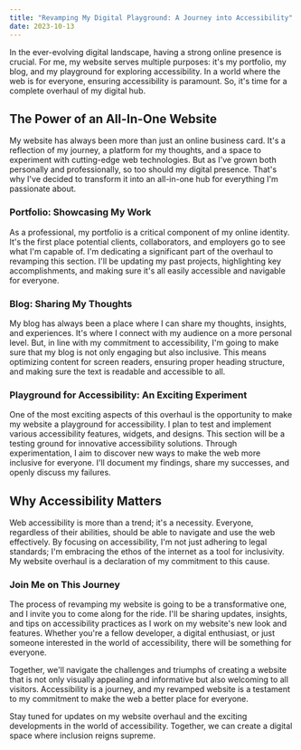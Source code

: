 ```yaml
---
title: "Revamping My Digital Playground: A Journey into Accessibility"
date: 2023-10-13
---
```


In the ever-evolving digital landscape, having a strong online presence is crucial. For me, my website serves multiple purposes: it's my portfolio, my blog, and my playground for exploring accessibility. In a world where the web is for everyone, ensuring accessibility is paramount. So, it's time for a complete overhaul of my digital hub.

## The Power of an All-In-One Website

My website has always been more than just an online business card. It's a reflection of my journey, a platform for my thoughts, and a space to experiment with cutting-edge web technologies. But as I've grown both personally and professionally, so too should my digital presence. That's why I've decided to transform it into an all-in-one hub for everything I'm passionate about.

### Portfolio: Showcasing My Work

As a professional, my portfolio is a critical component of my online identity. It's the first place potential clients, collaborators, and employers go to see what I'm capable of. I'm dedicating a significant part of the overhaul to revamping this section. I'll be updating my past projects, highlighting key accomplishments, and making sure it's all easily accessible and navigable for everyone.

### Blog: Sharing My Thoughts

My blog has always been a place where I can share my thoughts, insights, and experiences. It's where I connect with my audience on a more personal level. But, in line with my commitment to accessibility, I'm going to make sure that my blog is not only engaging but also inclusive. This means optimizing content for screen readers, ensuring proper heading structure, and making sure the text is readable and accessible to all.

### Playground for Accessibility: An Exciting Experiment

One of the most exciting aspects of this overhaul is the opportunity to make my website a playground for accessibility. I plan to test and implement various accessibility features, widgets, and designs. This section will be a testing ground for innovative accessibility solutions. Through experimentation, I aim to discover new ways to make the web more inclusive for everyone. I'll document my findings, share my successes, and openly discuss my failures.

## Why Accessibility Matters

Web accessibility is more than a trend; it's a necessity. Everyone, regardless of their abilities, should be able to navigate and use the web effectively. By focusing on accessibility, I'm not just adhering to legal standards; I'm embracing the ethos of the internet as a tool for inclusivity. My website overhaul is a declaration of my commitment to this cause.

### Join Me on This Journey

The process of revamping my website is going to be a transformative one, and I invite you to come along for the ride. I'll be sharing updates, insights, and tips on accessibility practices as I work on my website's new look and features. Whether you're a fellow developer, a digital enthusiast, or just someone interested in the world of accessibility, there will be something for everyone.

Together, we'll navigate the challenges and triumphs of creating a website that is not only visually appealing and informative but also welcoming to all visitors. Accessibility is a journey, and my revamped website is a testament to my commitment to make the web a better place for everyone.

Stay tuned for updates on my website overhaul and the exciting developments in the world of accessibility. Together, we can create a digital space where inclusion reigns supreme.
